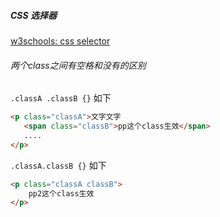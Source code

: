 
##### CSS 选择器

[w3schools: css selector](https://www.w3schools.com/cssref/css_selectors.asp)

###### 两个class之间有空格和没有的区别

`.classA .classB {}` 如下

 ```html
<p class="classA">文字文字
    <span class="classB">pp这个class生效</span>
    ....
</p>
 ```

`.classA.classB {}` 如下

```html
<p class="classA classB">
    pp2这个class生效
</p>
```




